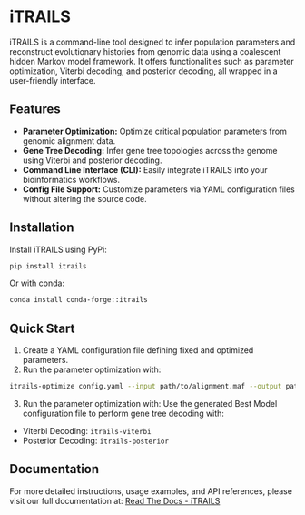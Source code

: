 # iTRAILS

iTRAILS is a command-line tool designed to infer population parameters and reconstruct evolutionary histories from genomic data using a coalescent hidden Markov model framework. It offers functionalities such as parameter optimization, Viterbi decoding, and posterior decoding, all wrapped in a user-friendly interface.

## Features

- **Parameter Optimization:** Optimize critical population parameters from genomic alignment data.
- **Gene Tree Decoding:** Infer gene tree topologies across the genome using Viterbi and posterior decoding.
- **Command Line Interface (CLI):** Easily integrate iTRAILS into your bioinformatics workflows.
- **Config File Support:** Customize parameters via YAML configuration files without altering the source code.

## Installation

Install iTRAILS using PyPi:

```bash
pip install itrails
```
Or with conda:
```bash
conda install conda-forge::itrails
```
## Quick Start

1. Create a YAML configuration file defining fixed and optimized parameters.
2. Run the parameter optimization with:

```bash
itrails-optimize config.yaml --input path/to/alignment.maf --output path/to/output/output_prefix
```

3. Run the parameter optimization with: Use the generated Best Model configuration file to perform gene tree decoding with:
  - Viterbi Decoding: ```itrails-viterbi```
  - Posterior Decoding: ```itrails-posterior```

## Documentation

For more detailed instructions, usage examples, and API references, please visit our full documentation at:
[Read The Docs - iTRAILS](https://itrails.readthedocs.io/en/)
